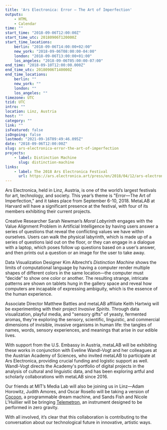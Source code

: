 ```yaml
---
title: 'Ars Electronica: Error – The Art of Imperfection'
outputs:
    - HTML
    - Calendar
time: ""
start_time: "2018-09-06T12:00:00Z"
start_time_utc: 20180906T120000Z
start_time_locations:
    berlin: "2018-09-06T14:00:00+02:00"
    new_york: "2018-09-06T08:00:00-04:00"
    london: "2018-09-06T13:00:00+01:00"
    los_angeles: "2018-09-06T05:00:00-07:00"
end_time: "2018-09-10T12:00:00.000Z"
end_time_utc: 20180906T140000Z
end_time_locations:
    berlin: ""
    new_york: ""
    london: ""
    los_angeles: ""
timezone: UTC
tzid: UTC
intro: ""
location: Linz, Austria
host: ""
category: ""
link: ""
isFeatured: false
isOngoing: false
lastmod: "2021-09-16T09:49:46.095Z"
date: "2018-09-06T12:00:00Z"
slug: ars-electronica-error-the-art-of-imperfection
projects:
    - label: Distinction Machine
      slug: distinction-machine
links:
    - label: The 2018 Ars Electronica Festival
      url: https://ars.electronica.art/press/en/2018/04/12/ars-electronica-festival-2018/
---
```

Ars Electronica, held in Linz, Austria, is one of the world’s largest festivals for art, technology, and society. This year’s theme is "Error—The Art of Imperfection," and it takes place from September 6-10, 2018. MetaLAB at Harvard will have a significant presence at the festival, with four of its members exhibiting their current projects.

Creative Researcher Sarah Newman’s *Moral Labyrinth* engages with the Value Alignment Problem in Artificial Intelligence by having users answer a series of questions that reveal the conflicting values we have within ourselves. Users can walk the physical labyrinth, which is made up of a series of questions laid out on the floor, or they can engage in a dialogue with a laptop, which poses follow up questions based on a user’s answer, and then prints out a question or an image for the user to take away.

Data Visualization Designer Kim Albrecht’s *Distinction Machine* shows the limits of computational language by having a computer render multiple shapes of different colors in the same location—the computer must “decide” to show one color or another. The resulting strange, intricate patterns are shown on tablets hung in the gallery space and reveal how computers are incapable of expressing ambiguity, which is the essence of the human experience.

Associate Director Matthew Battles and metaLAB affiliate Keith Hartwig will be experimenting with their project *Invasive Spirits*. Through data visualization, playful media, and "sensory gifts" of yeasty, fermented aromas, they're exploring the sensory, scientific, linguistic, and commercial dimensions of invisible, invasive organisms in human life: the tangles of names, words, sensory experiences, and meanings that arise in our edible lives.

With support from the U.S. Embassy in Austria, metaLAB will be exhibiting these works in conjunction with Eveline Wandl-Vogt and her colleagues at the Austrian Academy of Sciences, who invited metaLAB to participate at Ars Electronica, providing crucial funding and logistic support as well. Wandl-Vogt directs the Academy's portfolio of digital projects in the analysis of cultural and linguistic data, and has been exploring artful and scholarly collaborations with metaLAB since 2016. 

Our friends at MIT’s Media Lab will also be joining us in Linz—Adam Horowitz, Judith Amores, and Oscar Rosello will be taking a version of [Cocoon](https://engineeringdreams.net/), a programmable dream machine, and Sands Fish and Nicole L’Huillier will be bringing [Telemetron](https://telemetron.space/), an instrument designed to be performed in zero gravity. 

With all involved, it’s clear that this collaboration is contributing to the conversation about our technological future in innovative, artistic ways.